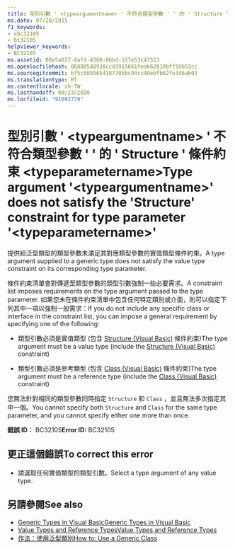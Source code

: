 ```yaml
---
title: 型別引數 ' <typeargumentname> ' 不符合類型參數 ' ' 的 ' Structure ' 條件約束 <typeparametername>
ms.date: 07/20/2015
f1_keywords:
- vbc32105
- bc32105
helpviewer_keywords:
- BC32105
ms.assetid: 09e5a837-8afd-4360-86bd-157e53c47513
ms.openlocfilehash: 06888540938ccd3915661fea662810bff59b53cc
ms.sourcegitcommit: bf5c5850654187705bc94cc40ebfb62fe346ab02
ms.translationtype: MT
ms.contentlocale: zh-TW
ms.lasthandoff: 09/23/2020
ms.locfileid: "91092779"
---
```

# <a name="type-argument-typeargumentname-does-not-satisfy-the-structure-constraint-for-type-parameter-typeparametername"></a><span data-ttu-id="9b96a-102">型別引數 ' \<typeargumentname> ' 不符合類型參數 ' ' 的 ' Structure ' 條件約束 \<typeparametername></span><span class="sxs-lookup"><span data-stu-id="9b96a-102">Type argument '\<typeargumentname>' does not satisfy the 'Structure' constraint for type parameter '\<typeparametername>'</span></span>

<span data-ttu-id="9b96a-103">提供給泛型類型的類型參數未滿足其對應類型參數的實值類型條件約束。</span><span class="sxs-lookup"><span data-stu-id="9b96a-103">A type argument supplied to a generic type does not satisfy the value type constraint on its corresponding type parameter.</span></span>  
  
 <span data-ttu-id="9b96a-104">條件約束清單會對傳遞至類型參數的類型引數強制一些必要需求。</span><span class="sxs-lookup"><span data-stu-id="9b96a-104">A constraint list imposes requirements on the type argument passed to the type parameter.</span></span> <span data-ttu-id="9b96a-105">如果您未在條件約束清單中包含任何特定類別或介面，則可以指定下列其中一項以強制一般需求：</span><span class="sxs-lookup"><span data-stu-id="9b96a-105">If you do not include any specific class or interface in the constraint list, you can impose a general requirement by specifying one of the following:</span></span>  
  
- <span data-ttu-id="9b96a-106">類型引數必須是實值類型 (包含 [Structure (Visual Basic)](../language-reference/statements/structure-statement.md) 條件約束)</span><span class="sxs-lookup"><span data-stu-id="9b96a-106">The type argument must be a value type (include the [Structure (Visual Basic)](../language-reference/statements/structure-statement.md) constraint)</span></span>  
  
- <span data-ttu-id="9b96a-107">類型引數必須是參考類型 (包含 [Class (Visual Basic)](../language-reference/statements/class-statement.md) 條件約束)</span><span class="sxs-lookup"><span data-stu-id="9b96a-107">The type argument must be a reference type (include the [Class (Visual Basic)](../language-reference/statements/class-statement.md) constraint)</span></span>  
  
 <span data-ttu-id="9b96a-108">您無法針對相同的類型參數同時指定 `Structure` 和 `Class` ，並且無法多次指定其中一個。</span><span class="sxs-lookup"><span data-stu-id="9b96a-108">You cannot specify both `Structure` and `Class` for the same type parameter, and you cannot specify either one more than once.</span></span>  
  
 <span data-ttu-id="9b96a-109">**錯誤 ID︰** BC32105</span><span class="sxs-lookup"><span data-stu-id="9b96a-109">**Error ID:** BC32105</span></span>  
  
## <a name="to-correct-this-error"></a><span data-ttu-id="9b96a-110">更正這個錯誤</span><span class="sxs-lookup"><span data-stu-id="9b96a-110">To correct this error</span></span>  
  
- <span data-ttu-id="9b96a-111">請選取任何實值類型的類型引數。</span><span class="sxs-lookup"><span data-stu-id="9b96a-111">Select a type argument of any value type.</span></span>  
  
## <a name="see-also"></a><span data-ttu-id="9b96a-112">另請參閱</span><span class="sxs-lookup"><span data-stu-id="9b96a-112">See also</span></span>

- [<span data-ttu-id="9b96a-113">Generic Types in Visual Basic</span><span class="sxs-lookup"><span data-stu-id="9b96a-113">Generic Types in Visual Basic</span></span>](../programming-guide/language-features/data-types/generic-types.md)
- [<span data-ttu-id="9b96a-114">Value Types and Reference Types</span><span class="sxs-lookup"><span data-stu-id="9b96a-114">Value Types and Reference Types</span></span>](../programming-guide/language-features/data-types/value-types-and-reference-types.md)
- [<span data-ttu-id="9b96a-115">作法：使用泛型類別</span><span class="sxs-lookup"><span data-stu-id="9b96a-115">How to: Use a Generic Class</span></span>](../programming-guide/language-features/data-types/how-to-use-a-generic-class.md)
